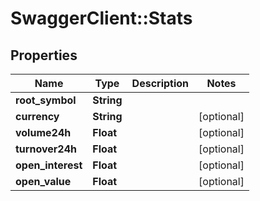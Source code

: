 # SwaggerClient::Stats

## Properties
Name | Type | Description | Notes
------------ | ------------- | ------------- | -------------
**root_symbol** | **String** |  | 
**currency** | **String** |  | [optional] 
**volume24h** | **Float** |  | [optional] 
**turnover24h** | **Float** |  | [optional] 
**open_interest** | **Float** |  | [optional] 
**open_value** | **Float** |  | [optional] 


